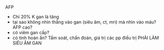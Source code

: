 AFP 
- Chỉ 20% K gan là tăng 
- tại sao không nhìn thẳng vào gan (siêu âm, ct, mri) mà nhìn vào máu?
AFP cao?
- có viêm gan cấp?
- có tinh hoàn ẩn?
Tầm soát, chẩn đoán, giá trị các pp điều trị 
PHẢI LÀM SIÊU ÂM GAN 
